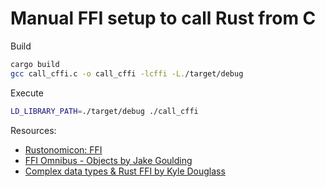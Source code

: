 # Manual FFI setup to call Rust from C

Build

```sh
cargo build
gcc call_cffi.c -o call_cffi -lcffi -L./target/debug

```

Execute

```sh
LD_LIBRARY_PATH=./target/debug ./call_cffi
```

Resources:

- [Rustonomicon: FFI](https://doc.rust-lang.org/nomicon/ffi.html)
- [FFI Omnibus - Objects by Jake Goulding](http://jakegoulding.com/rust-ffi-omnibus/objects/)
- [Complex data types & Rust FFI by Kyle Douglass](http://kmdouglass.github.io/posts/complex-data-types-and-the-rust-ffi/)

